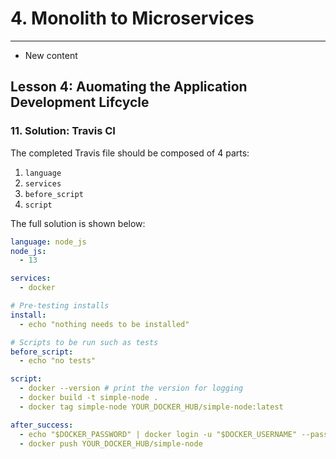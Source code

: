 # 4. Monolith to Microservices 
___
* New content 

## Lesson 4: Auomating the Application Development Lifcycle 


### 11. Solution: Travis CI

The completed Travis file should be composed of 4 parts:

1. `language`
2. `services`
3. `before_script`
4. `script`

The full solution is shown below:

```yml
language: node_js
node_js:
  - 13

services:
  - docker

# Pre-testing installs
install:
  - echo "nothing needs to be installed"

# Scripts to be run such as tests
before_script:
  - echo "no tests"

script:
  - docker --version # print the version for logging
  - docker build -t simple-node .
  - docker tag simple-node YOUR_DOCKER_HUB/simple-node:latest

after_success:
  - echo "$DOCKER_PASSWORD" | docker login -u "$DOCKER_USERNAME" --password-stdin
  - docker push YOUR_DOCKER_HUB/simple-node
```
